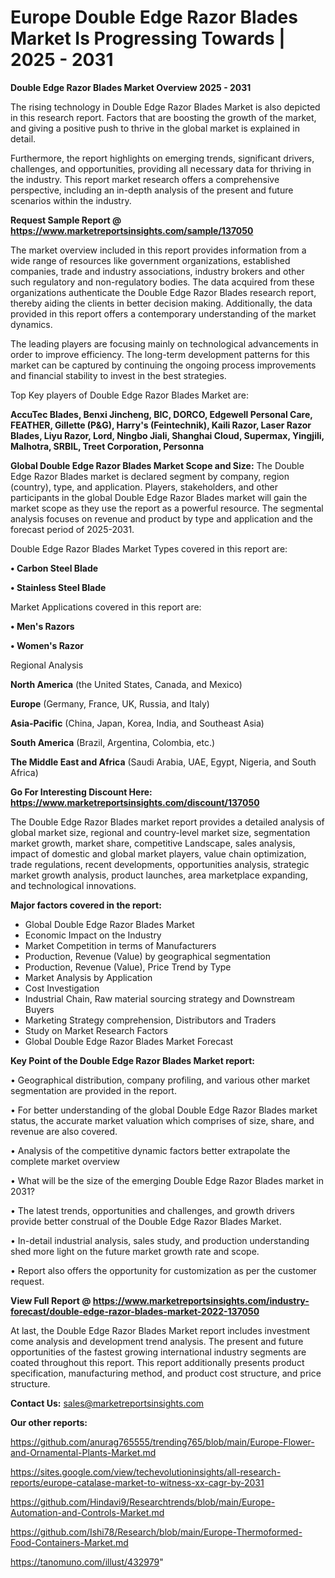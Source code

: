 # Europe Double Edge Razor Blades Market Is Progressing Towards | 2025 - 2031

<Strong> Double Edge Razor Blades Market Overview 2025 - 2031</strong>

The rising technology in Double Edge Razor Blades Market is also depicted in this research report. Factors that are boosting the growth of the market, and giving a positive push to thrive in the global market is explained in detail.

Furthermore, the report highlights on emerging trends, significant drivers, challenges, and opportunities, providing all necessary data for thriving in the industry. This report market research offers a comprehensive perspective, including an in-depth analysis of the present and future scenarios within the industry.

<strong>Request Sample Report @ <a href=https://www.marketreportsinsights.com/sample/137050>https://www.marketreportsinsights.com/sample/137050</a></strong>

The market overview included in this report provides information from a wide range of resources like government organizations, established companies, trade and industry associations, industry brokers and other such regulatory and non-regulatory bodies. The data acquired from these organizations authenticate the Double Edge Razor Blades research report, thereby aiding the clients in better decision making. Additionally, the data provided in this report offers a contemporary understanding of the market dynamics.

The leading players are focusing mainly on technological advancements in order to improve efficiency. The long-term development patterns for this market can be captured by continuing the ongoing process improvements and financial stability to invest in the best strategies.

Top Key players of Double Edge Razor Blades Market are:

<strong>AccuTec Blades, Benxi Jincheng, BIC, DORCO, Edgewell Personal Care, FEATHER, Gillette (P&G), Harry's (Feintechnik), Kaili Razor, Laser Razor Blades, Liyu Razor, Lord, Ningbo Jiali, Shanghai Cloud, Supermax, Yingjili, Malhotra, SRBIL, Treet Corporation, Personna</strong>

<strong><b>Global Double Edge Razor Blades Market Scope and Size:</b></strong>
The Double Edge Razor Blades market is declared segment by company, region (country), type, and application. Players, stakeholders, and other participants in the global Double Edge Razor Blades market will gain the market scope as they use the report as a powerful resource. The segmental analysis focuses on revenue and product by type and application and the forecast period of 2025-2031.

Double Edge Razor Blades Market Types covered in this report are:

<strong>• Carbon Steel Blade

• Stainless Steel Blade</strong>

Market Applications covered in this report are:

<strong>• Men's Razors

• Women's Razor</strong> 

Regional Analysis

<strong>North America</strong> (the United States, Canada, and Mexico)

<strong>Europe</strong> (Germany, France, UK, Russia, and Italy)

<strong>Asia-Pacific</strong> (China, Japan, Korea, India, and Southeast Asia)

<strong>South America</strong> (Brazil, Argentina, Colombia, etc.)

<strong>The Middle East and Africa</strong> (Saudi Arabia, UAE, Egypt, Nigeria, and South Africa)

<strong>Go For Interesting Discount Here: <a href=https://www.marketreportsinsights.com/discount/137050>https://www.marketreportsinsights.com/discount/137050</a></strong>

The Double Edge Razor Blades market report provides a detailed analysis of global market size, regional and country-level market size, segmentation market growth, market share, competitive Landscape, sales analysis, impact of domestic and global market players, value chain optimization, trade regulations, recent developments, opportunities analysis, strategic market growth analysis, product launches, area marketplace expanding, and technological innovations.

<strong><b>Major factors covered in the report:</b></strong>
<ul>
  <li>Global Double Edge Razor Blades Market </li>
  <li>Economic Impact on the Industry</li>
  <li>Market Competition in terms of Manufacturers</li>
  <li>Production, Revenue (Value) by geographical segmentation</li>
  <li>Production, Revenue (Value), Price Trend by Type</li>
  <li>Market Analysis by Application</li>
  <li>Cost Investigation</li>
  <li>Industrial Chain, Raw material sourcing strategy and Downstream Buyers</li>
  <li>Marketing Strategy comprehension, Distributors and Traders</li>
  <li>Study on Market Research Factors</li>
  <li>Global Double Edge Razor Blades Market Forecast</li>
</ul>

<strong><b>Key Point of the Double Edge Razor Blades Market report:</b></strong>

• Geographical distribution, company profiling, and various other market segmentation are provided in the report.

• For better understanding of the global Double Edge Razor Blades market status, the accurate market valuation which comprises of size, share, and revenue are also covered.

• Analysis of the competitive dynamic factors better extrapolate the complete market overview

• What will be the size of the emerging Double Edge Razor Blades market in 2031?

• The latest trends, opportunities and challenges, and growth drivers provide better construal of the Double Edge Razor Blades Market.

• In-detail industrial analysis, sales study, and production understanding shed more light on the future market growth rate and scope.

• Report also offers the opportunity for customization as per the customer request.

<strong><b>View Full Report @ <a href=https://www.marketreportsinsights.com/industry-forecast/double-edge-razor-blades-market-2022-137050>https://www.marketreportsinsights.com/industry-forecast/double-edge-razor-blades-market-2022-137050</a></b></strong>


At last, the Double Edge Razor Blades Market report includes investment come analysis and development trend analysis. The present and future opportunities of the fastest growing international industry segments are coated throughout this report. This report additionally presents product specification, manufacturing method, and product cost structure, and price structure.

<strong>Contact Us:</strong>
sales@marketreportsinsights.com

<strong>Our other reports:</strong>

<a href=https://github.com/anurag765555/trending765/blob/main/Europe-Flower-and-Ornamental-Plants-Market.md>https://github.com/anurag765555/trending765/blob/main/Europe-Flower-and-Ornamental-Plants-Market.md</a>

<a href=https://sites.google.com/view/techevolutioninsights/all-research-reports/europe-catalase-market-to-witness-xx-cagr-by-2031>https://sites.google.com/view/techevolutioninsights/all-research-reports/europe-catalase-market-to-witness-xx-cagr-by-2031</a>

<a href=https://github.com/Hindavi9/Researchtrends/blob/main/Europe-Automation-and-Controls-Market.md>https://github.com/Hindavi9/Researchtrends/blob/main/Europe-Automation-and-Controls-Market.md</a>

<a href=https://github.com/Ishi78/Research/blob/main/Europe-Thermoformed-Food-Containers-Market.md>https://github.com/Ishi78/Research/blob/main/Europe-Thermoformed-Food-Containers-Market.md</a>

<a href=https://tanomuno.com/illust/432979>https://tanomuno.com/illust/432979</a>"
